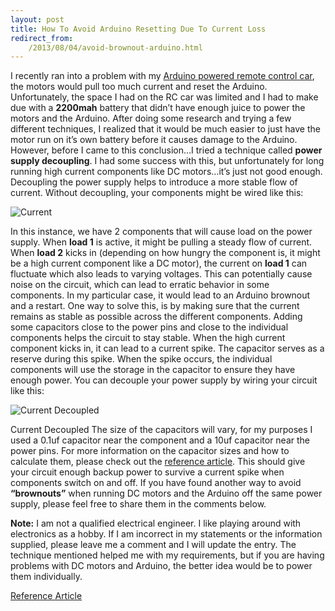 ```yaml
---
layout: post
title: How To Avoid Arduino Resetting Due To Current Loss
redirect_from:
    /2013/08/04/avoid-brownout-arduino.html
---
```


I recently ran into a problem with my [Arduino powered remote control car](https://www.youtube.com/watch?v=LqzbRwjU4dE), the motors would pull too much current and reset the Arduino. Unfortunately, the space I had on the RC car was limited and I had to make due with a **2200mah** battery that didn’t have enough juice to power the motors and the Arduino. After doing some research and trying a few different techniques, I realized that it would be much easier to just have the motor run on it’s own battery before it causes damage to the Arduino. However, before I came to this conclusion…I tried a technique called **power supply decoupling**. I had some success with this, but unfortunately for long running high current components like DC motors…it’s just not good enough. Decoupling the power supply helps to introduce a more stable flow of current. Without decoupling, your components might be wired like this:

![Current](http://arcturial.github.io/images/current.gif "Image 1")

In this instance, we have 2 components that will cause load on the power supply. When **load 1** is active, it might be pulling a steady flow of current. When **load 2** kicks in (depending on how hungry the component is, it might be a high current component like a DC motor), the current on **load 1** can fluctuate which also leads to varying voltages. This can potentially cause noise on the circuit, which can lead to erratic behavior in some components. In my particular case, it would lead to an Arduino brownout and a restart. One way to solve this, is by making sure that the current remains as stable as possible across the different components. Adding some capacitors close to the power pins and close to the individual components helps the circuit to stay stable. When the high current component kicks in, it can lead to a current spike. The capacitor serves as a reserve during this spike. When the spike occurs, the individual components will use the storage in the capacitor to ensure they have enough power. You can decouple your power supply by wiring your circuit like this:

![Current Decoupled](http://arcturial.github.io/images/current-decoupled.gif "Image 2")

Current Decoupled The size of the capacitors will vary, for my purposes I used a 0.1uf capacitor near the component and a 10uf capacitor near the power pins. For more information on the capacitor sizes and how to calculate them, please check out the [reference article](http://www.thebox.myzen.co.uk/Tutorial/De-coupling.html). This should give your circuit enough backup power to survive a current spike when components switch on and off. If you have found another way to avoid **“brownouts”** when running DC motors and the Arduino off the same power supply, please feel free to share them in the comments below.

**Note:** I am not a qualified electrical engineer. I like playing around with electronics as a hobby. If I am incorrect in my statements or the information supplied, please leave me a comment and I will update the entry. The technique mentioned helped me with my requirements, but if you are having problems with DC motors and Arduino, the better idea would be to power them individually.

[Reference Article](http://www.thebox.myzen.co.uk/Tutorial/De-coupling.html)